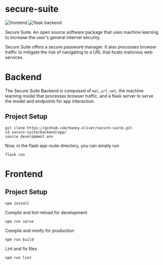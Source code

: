 # secure-suite
![frontend](https://github.com/haney-oliver/secure-suite/workflows/frontend/badge.svg) ![flask backend](https://github.com/haney-oliver/secure-suite/workflows/flask%20backend/badge.svg)

Secure Suite. An open source software package that uses machine learning to increase the user's general internet security.

Secure Suite offers a secure password manager. It also processes browser traffic to mitigate the risk of navigating to a URL that hosts malicious web services.

# Backend
The Secure Suite Backend is composed of `mal_url_net`, the machine learning model that processes browser traffic, and a flask server to serve the model and endpoints for app interaction.

## Project Setup
```
git clone https://github.com/haney-oliver/secure-suite.git
cd secure-suite/backend/app/
source development.env
```

Now, in the flask app route directory, you can simply run
```
flask run
```

# Frontend

## Project Setup
```
npm install
```

Compile and hot-reload for development
```
npm run serve
```

Compile and minify for production
```
npm run build
```

Lint and fix files
```
npm run lint
```
